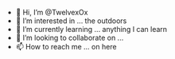 - 👋 Hi, I’m @TwelvexOx
- 👀 I’m interested in ... the outdoors 
- 🌱 I’m currently learning ... anything I can learn
- 💞️ I’m looking to collaborate on ...
- 📫 How to reach me ... on here

<!---
TwelvexOx/TwelvexOx is a ✨ special ✨ repository because its `README.md` (this file) appears on your GitHub profile.
You can click the Preview link to take a look at your changes.
--->
